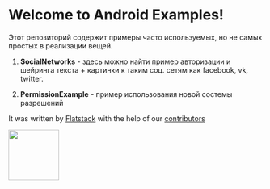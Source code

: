 Welcome to Android Examples!
===================

Этот репозиторий содержит примеры часто используемых, но не самых простых в реализации вещей.

1. **SocialNetworks** - здесь можно найти пример авторизации и шейринга текста + картинки к таким соц. сетям как facebook, vk, twitter.

2. **PermissionExample** - пример использования новой состемы разрешений 





It was written by [Flatstack](http://www.flatstack.com) with the help of our
[contributors](https://github.com/fs/android-examples/contributors)

[<img src="http://www.flatstack.com/logo.svg" width="100"/>](http://www.flatstack.com)
